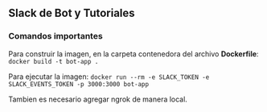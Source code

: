## Slack de Bot y Tutoriales

### Comandos importantes

Para construir la imagen, en la carpeta contenedora del archivo **Dockerfile**: 
	`docker build -t bot-app .`

Para ejecutar la imagen: 
	`docker run --rm -e SLACK_TOKEN -e SLACK_EVENTS_TOKEN -p 3000:3000 bot-app`

Tambien es necesario agregar ngrok de manera local.	

